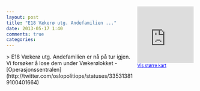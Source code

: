 ```yaml
---
layout: post
title: "E18 Vækerø utg. Andefamilien ..."
date: 2013-05-17 1:40
comments: true
categories: 
---
```

<div style="float:right; margin:5px; position:relative;top:-130px;"><iframe width="150" height="150" frameborder="0" scrolling="no" marginheight="0" marginwidth="0" src="http://maps.google.com/maps?q=E18,+Oslo&hl=no&t=m&z=14&output=embed&iwloc=&"></iframe><br/><small><a href="http://maps.google.com/maps?q=E18,+Oslo&hl=no&t=m&z=14&source=embed&iwloc=A" style="color:#0000FF;text-align:left" target="_new">Vis st&oslash;rre kart</a></small></div>
> E18 Vækerø utg. Andefamilien er nå på tur igjen. Vi forsøker å lose dem under Vækerølokket
- [Operasjonssentralen](http://twitter.com/oslopolitiops/statuses/335313819100401664)
